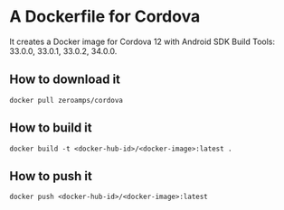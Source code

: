 # A Dockerfile for Cordova
It creates a Docker image for Cordova 12 with Android SDK Build Tools: 33.0.0, 33.0.1, 33.0.2, 34.0.0.

## How to download it

```
docker pull zeroamps/cordova
```

## How to build it

```
docker build -t <docker-hub-id>/<docker-image>:latest .
```

## How to push it

```
docker push <docker-hub-id>/<docker-image>:latest
```

